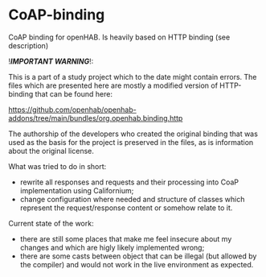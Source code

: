 # CoAP-binding
CoAP binding for openHAB. Is heavily based on HTTP binding (see description)


!_______IMPORTANT WARNING_______!:

This is a part of a study project which to the date might contain errors. The files which are presented here are mostly a modified version of HTTP-binding that can be found here:

https://github.com/openhab/openhab-addons/tree/main/bundles/org.openhab.binding.http

The authorship of the developers who created the original binding that was used as the basis for the project is preserved in the files, as is information about the original license.

What was tried to do in short:
- rewrite all responses and requests and their processing into CoaP implementation using Californium;
- change configuration where needed and structure of classes which represent the request/response content or somehow relate to it.

Current state of the work:
- there are still some places that make me feel insecure about my changes and which are higly likely implemented wrong;
- there are some casts between object that can be illegal (but allowed by the compiler) and would not work in the live environment as expected.


